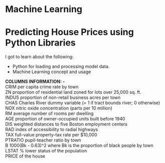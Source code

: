 # Machine Learning
# Predicting House Prices using Python Libraries

I got to learn about the following:<br>
- Python for loading and processing model data.<br>
- Machine Learning concept and usage<br>

<b>COLUMNS INFORMATION: -</b><br>
CRIM per capita crime rate by town<br>
ZN proportion of residential land zoned for lots over 25,000 sq. ft.<br>
INDUS proportion of non-retail business acres per town<br>
CHAS Charles River dummy variable (= 1 if tract bounds river; 0 otherwise)<br>
NOX nitric oxide concentration (parts per 10 million)<br>
RM average number of rooms per dwelling<br>
AGE proportion of owner-occupied units built before 1940<br>
DIS weighted distances to five Boston employment centers<br>
RAD index of accessibility to radial highways<br>
TAX full-value property-tax rate per $10,000<br>
PTRATIO pupil-teacher ratio by town<br>
B 1000(Bk - 0.63)^2 where Bk is the proportion of black people by town<br>
LSTAT % lower status of the population<br>
PRICE of the house<br>
